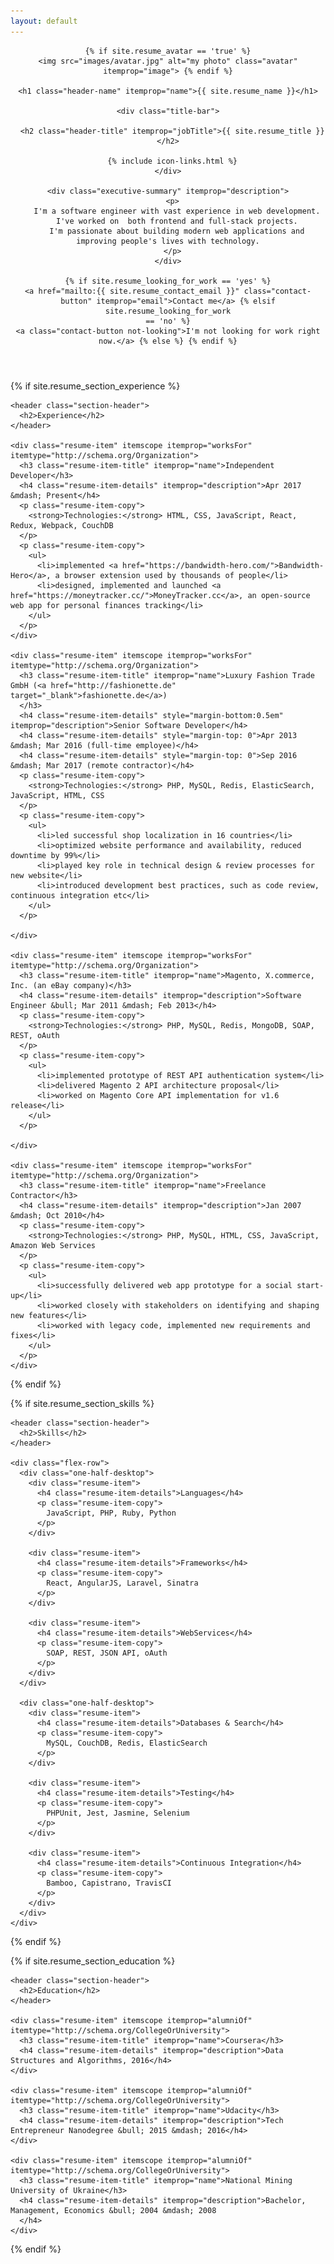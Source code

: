 ```yaml
---
layout: default
---
```


<div class="wrapper" itemscope itemtype="http://schema.org/Person">
  <header class="page-header">

    {% if site.resume_avatar == 'true' %}
    <img src="images/avatar.jpg" alt="my photo" class="avatar" itemprop="image"> {% endif %}

    <h1 class="header-name" itemprop="name">{{ site.resume_name }}</h1>

    <div class="title-bar">

      <h2 class="header-title" itemprop="jobTitle">{{ site.resume_title }}</h2>

      {% include icon-links.html %}
    </div>

    <div class="executive-summary" itemprop="description">
      <p>
        I'm a software engineer with vast experience in web development.
        I've worked on  both frontend and full-stack projects.
        I'm passionate about building modern web applications and improving people's lives with technology.
      </p>
    </div>

    {% if site.resume_looking_for_work == 'yes' %}
    <a href="mailto:{{ site.resume_contact_email }}" class="contact-button" itemprop="email">Contact me</a> {% elsif site.resume_looking_for_work
    == 'no' %}
    <a class="contact-button not-looking">I'm not looking for work right now.</a> {% else %} {% endif %}

  </header>

{% if site.resume_section_experience %}

  <!-- begin Experience -->

  <section class="content-section">

    <header class="section-header">
      <h2>Experience</h2>
    </header>

    <div class="resume-item" itemscope itemprop="worksFor" itemtype="http://schema.org/Organization">
      <h3 class="resume-item-title" itemprop="name">Independent Developer</h3>
      <h4 class="resume-item-details" itemprop="description">Apr 2017 &mdash; Present</h4>
      <p class="resume-item-copy">
        <strong>Technologies:</strong> HTML, CSS, JavaScript, React, Redux, Webpack, CouchDB
      </p>
      <p class="resume-item-copy">
        <ul>
          <li>implemented <a href="https://bandwidth-hero.com/">Bandwidth-Hero</a>, a browser extension used by thousands of people</li>
          <li>designed, implemented and launched <a href="https://moneytracker.cc/">MoneyTracker.cc</a>, an open-source web app for personal finances tracking</li>
        </ul>
      </p>
    </div>

    <div class="resume-item" itemscope itemprop="worksFor" itemtype="http://schema.org/Organization">
      <h3 class="resume-item-title" itemprop="name">Luxury Fashion Trade GmbH (<a href="http://fashionette.de" target="_blank">fashionette.de</a>)
      </h3>
      <h4 class="resume-item-details" style="margin-bottom:0.5em" itemprop="description">Senior Software Developer</h4>
      <h4 class="resume-item-details" style="margin-top: 0">Apr 2013 &mdash; Mar 2016 (full-time employee)</h4>
      <h4 class="resume-item-details" style="margin-top: 0">Sep 2016 &mdash; Mar 2017 (remote contractor)</h4>
      <p class="resume-item-copy">
        <strong>Technologies:</strong> PHP, MySQL, Redis, ElasticSearch, JavaScript, HTML, CSS
      </p>
      <p class="resume-item-copy">
        <ul>
          <li>led successful shop localization in 16 countries</li>
          <li>optimized website performance and availability, reduced downtime by 99%</li>
          <li>played key role in technical design & review processes for new website</li>
          <li>introduced development best practices, such as code review, continuous integration etc</li>
        </ul>
      </p>

    </div>

    <div class="resume-item" itemscope itemprop="worksFor" itemtype="http://schema.org/Organization">
      <h3 class="resume-item-title" itemprop="name">Magento, X.commerce, Inc. (an eBay company)</h3>
      <h4 class="resume-item-details" itemprop="description">Software Engineer &bull; Mar 2011 &mdash; Feb 2013</h4>
      <p class="resume-item-copy">
        <strong>Technologies:</strong> PHP, MySQL, Redis, MongoDB, SOAP, REST, oAuth
      </p>
      <p class="resume-item-copy">
        <ul>
          <li>implemented prototype of REST API authentication system</li>
          <li>delivered Magento 2 API architecture proposal</li>
          <li>worked on Magento Core API implementation for v1.6 release</li>
        </ul>
      </p>

    </div>

    <div class="resume-item" itemscope itemprop="worksFor" itemtype="http://schema.org/Organization">
      <h3 class="resume-item-title" itemprop="name">Freelance Contractor</h3>
      <h4 class="resume-item-details" itemprop="description">Jan 2007 &mdash; Oct 2010</h4>
      <p class="resume-item-copy">
        <strong>Technologies:</strong> PHP, MySQL, HTML, CSS, JavaScript, Amazon Web Services
      </p>
      <p class="resume-item-copy">
        <ul>
          <li>successfully delivered web app prototype for a social start-up</li>
          <li>worked closely with stakeholders on identifying and shaping new features</li>
          <li>worked with legacy code, implemented new requirements and fixes</li>
        </ul>
      </p>
    </div>

  </section>
  <!-- end Experience -->
  {% endif %}
  
  {% if site.resume_section_skills %}

  <!-- begin Skills -->

  <section class="content-section">

    <header class="section-header">
      <h2>Skills</h2>
    </header>

    <div class="flex-row">
      <div class="one-half-desktop">
        <div class="resume-item">
          <h4 class="resume-item-details">Languages</h4>
          <p class="resume-item-copy">
            JavaScript, PHP, Ruby, Python
          </p>
        </div>

        <div class="resume-item">
          <h4 class="resume-item-details">Frameworks</h4>
          <p class="resume-item-copy">
            React, AngularJS, Laravel, Sinatra
          </p>
        </div>

        <div class="resume-item">
          <h4 class="resume-item-details">WebServices</h4>
          <p class="resume-item-copy">
            SOAP, REST, JSON API, oAuth
          </p>
        </div>
      </div>

      <div class="one-half-desktop">
        <div class="resume-item">
          <h4 class="resume-item-details">Databases & Search</h4>
          <p class="resume-item-copy">
            MySQL, CouchDB, Redis, ElasticSearch
          </p>
        </div>

        <div class="resume-item">
          <h4 class="resume-item-details">Testing</h4>
          <p class="resume-item-copy">
            PHPUnit, Jest, Jasmine, Selenium
          </p>
        </div>

        <div class="resume-item">
          <h4 class="resume-item-details">Continuous Integration</h4>
          <p class="resume-item-copy">
            Bamboo, Capistrano, TravisCI
          </p>
        </div>
      </div>
    </div>

  </section>
  <!-- end Skills -->
  {% endif %}

{% if site.resume_section_education %}

  <!-- begin Education -->

  <section class="content-section">

    <header class="section-header">
      <h2>Education</h2>
    </header>

    <div class="resume-item" itemscope itemprop="alumniOf" itemtype="http://schema.org/CollegeOrUniversity">
      <h3 class="resume-item-title" itemprop="name">Coursera</h3>
      <h4 class="resume-item-details" itemprop="description">Data Structures and Algorithms, 2016</h4>
    </div>

    <div class="resume-item" itemscope itemprop="alumniOf" itemtype="http://schema.org/CollegeOrUniversity">
      <h3 class="resume-item-title" itemprop="name">Udacity</h3>
      <h4 class="resume-item-details" itemprop="description">Tech Entrepreneur Nanodegree &bull; 2015 &mdash; 2016</h4>
    </div>

    <div class="resume-item" itemscope itemprop="alumniOf" itemtype="http://schema.org/CollegeOrUniversity">
      <h3 class="resume-item-title" itemprop="name">National Mining University of Ukraine</h3>
      <h4 class="resume-item-details" itemprop="description">Bachelor, Management, Economics &bull; 2004 &mdash; 2008
      </h4>
    </div>

  </section>
  <!-- end Education -->
  {% endif %}

</div>
